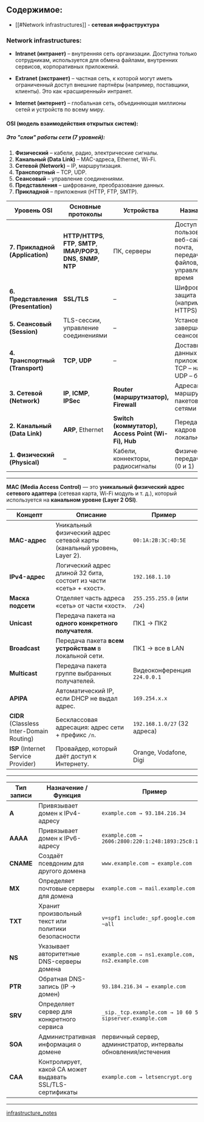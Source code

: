 
## Содержимое:
- [[#Network infrastructures]] - **сетевая инфраструктура**

### Network infrastructures:

- **Intranet (интранет)** – внутренняя сеть организации. Доступна только сотрудникам, используется для обмена файлами, внутренних сервисов, корпоративных приложений.
    
- **Extranet (экстранет)** – частная сеть, к которой могут иметь ограниченный доступ внешние партнёры (например, поставщики, клиенты). Это как «расширенный» интранет.
    
- **Internet (интернет)** – глобальная сеть, объединяющая миллионы сетей и устройств по всему миру.

#### OSI (модель взаимодействия открытых систем):
##### Это "слои" работы сети (7 уровней):
1. **Физический** – кабели, радио, электрические сигналы.
2. **Канальный (Data Link)** – MAC-адреса, Ethernet, Wi-Fi.
3. **Сетевой (Network)** – IP, маршрутизация.
4. **Транспортный** – TCP, UDP.
5. **Сеансовый** – управление соединениями.
6. **Представления** – шифрование, преобразование данных.
7. **Прикладной** – приложения (HTTP, FTP, SMTP).

| Уровень OSI                         | Основные протоколы                                                           | Устройства                                         | Назначение                                                                |
| ----------------------------------- | ---------------------------------------------------------------------------- | -------------------------------------------------- | ------------------------------------------------------------------------- |
| **7. Прикладной (Application)**     | **HTTP/HTTPS**, **FTP**, **SMTP**, **IMAP/POP3**, **DNS**, **SNMP**, **NTP** | ПК, серверы                                        | Доступ пользователя: веб-сайты, почта, передача файлов, управление, время |
| **6. Представления (Presentation)** | **SSL/TLS**                                                                  | –                                                  | Шифрование и защита данных (например, HTTPS)                              |
| **5. Сеансовый (Session)**          | TLS-сессии, управление соединениями                                          | –                                                  | Установление и завершение сеансов связи                                   |
| **4. Транспортный (Transport)**     | **TCP**, **UDP**                                                             | –                                                  | Доставка данных между приложениями: TCP – надёжно, UDP – быстро           |
| **3. Сетевой (Network)**            | **IP**, **ICMP**, **IPSec**                                                  | **Router (маршрутизатор), Firewall**               | Адресация и маршрутизация пакетов между сетями                            |
| **2. Канальный (Data Link)**        | **ARP**, Ethernet                                                            | **Switch (коммутатор), Access Point (Wi-Fi), Hub** | Передача кадров внутри локальной сети                                     |
| **1. Физический (Physical)**        | –                                                                            | Кабели, коннекторы, радиосигналы                   | Физическая передача битов (0 и 1)                                         |

---

**MAC (Media Access Control)** — это **уникальный физический адрес сетевого адаптера** (сетевая карта, Wi-Fi модуль и т. д.), который используется на **канальном уровне (Layer 2 OSI)**.

|Концепт|Описание|Пример|
|---|---|---|
|**MAC-адрес**|Уникальный физический адрес сетевой карты (канальный уровень, Layer 2).|`00:1A:2B:3C:4D:5E`|
|**IPv4-адрес**|Логический адрес длиной 32 бита, состоит из части «сеть» + «хост».|`192.168.1.10`|
|**Маска подсети**|Отделяет часть адреса «сеть» от части «хост».|`255.255.255.0` (или `/24`)|
|**Unicast**|Передача пакета на **одного конкретного получателя**.|ПК1 → ПК2|
|**Broadcast**|Передача пакета **всем устройствам** в локальной сети.|ПК1 → все в LAN|
|**Multicast**|Передача пакета группе выбранных получателей.|Видеоконференция `224.0.0.1`|
|**APIPA**|Автоматический IP, если DHCP не выдал адрес.|`169.254.x.x`|
|**CIDR** (Classless Inter-Domain Routing)|Бесклассовая адресация: адрес сети + префикс `/n`.|`192.168.1.0/27` (32 адреса)|
|**ISP** (Internet Service Provider)|Провайдер, который даёт доступ к Интернету.|Orange, Vodafone, Digi|

---

|Тип записи|Назначение / Функция|Пример|
|---|---|---|
|**A**|Привязывает домен к IPv4-адресу|`example.com → 93.184.216.34`|
|**AAAA**|Привязывает домен к IPv6-адресу|`example.com → 2606:2800:220:1:248:1893:25c8:1946`|
|**CNAME**|Создаёт псевдоним для другого домена|`www.example.com → example.com`|
|**MX**|Определяет почтовые серверы для домена|`example.com → mail.example.com`|
|**TXT**|Хранит произвольный текст или политики безопасности|`v=spf1 include:_spf.google.com ~all`|
|**NS**|Указывает авторитетные DNS-серверы домена|`example.com → ns1.example.com, ns2.example.com`|
|**PTR**|Обратная DNS-запись (IP → домен)|`93.184.216.34 → example.com`|
|**SRV**|Определяет сервер для конкретного сервиса|`_sip._tcp.example.com → 10 60 5060 sipserver.example.com`|
|**SOA**|Административная информация о домене|первичный сервер, администратор, интервалы обновления/истечения|
|**CAA**|Контролирует, какой CA может выдавать SSL/TLS-сертификаты|`example.com → letsencrypt.org`|

---

[infrastructure_notes](infrastructure_notes.md)